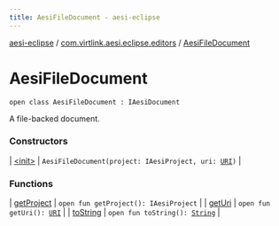 ```yaml
---
title: AesiFileDocument - aesi-eclipse
---
```


[aesi-eclipse](../../index.html) / [com.virtlink.aesi.eclipse.editors](../index.html) / [AesiFileDocument](.)

# AesiFileDocument

`open class AesiFileDocument : IAesiDocument`

A file-backed document.

### Constructors

| [&lt;init&gt;](-init-.html) | `AesiFileDocument(project: IAesiProject, uri: `[`URI`](http://docs.oracle.com/javase/6/docs/api/java/net/URI.html)`)` |

### Functions

| [getProject](get-project.html) | `open fun getProject(): IAesiProject` |
| [getUri](get-uri.html) | `open fun getUri(): `[`URI`](http://docs.oracle.com/javase/6/docs/api/java/net/URI.html) |
| [toString](to-string.html) | `open fun toString(): `[`String`](https://kotlinlang.org/api/latest/jvm/stdlib/kotlin/-string/index.html) |

